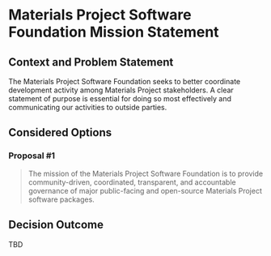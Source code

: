 # Materials Project Software Foundation Mission Statement

## Context and Problem Statement

The Materials Project Software Foundation seeks to better coordinate development activity among Materials Project stakeholders. A clear statement of purpose is essential
for doing so most effectively and communicating our activities to outside parties.

## Considered Options

### Proposal #1

> The mission of the Materials Project Software Foundation is to provide community-driven, coordinated, transparent, and accountable governance of major public-facing and open-source Materials Project software packages.

## Decision Outcome

TBD

